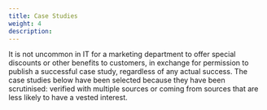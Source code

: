 ```yaml
---
title: Case Studies
weight: 4
description: 
---
```


It is not uncommon in IT for a marketing department to offer special discounts or other benefits to customers, in exchange for permission to publish a successful case study, regardless of any actual success. The case studies below have been selected because they have been scrutinised: verified with multiple sources or coming from sources that are less likely to have a vested interest.


